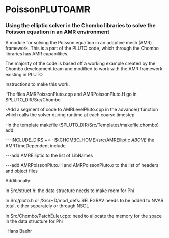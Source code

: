 # PoissonPLUTOAMR

### Using the elliptic solver in the Chombo libraries to solve the Poisson equation in an AMR environment

A module for solving the Poisson equation in an adaptive mesh (AMR) framework. This is a part of the PLUTO code, which through the Chombo libraries has AMR capabilities.

The majority of the code is based off a working example created by the Chombo development team and modified to work with the AMR framework existing in PLUTO.

Instructions to make this work:

-The files AMRPoissonPluto.cpp and AMRPoissonPluto.H go in $PLUTO_DIR/Src/Chombo

-Add a segment of code to AMRLevelPluto.cpp in the advance() function which calls the solver during runtime at each coarse timestep

-In the template makefile ($PLUTO_DIR/Src/Templates/makefile.chombo) add:

---INCLUDE_DIRS += -I$(CHOMBO_HOME)/src/AMRElliptic *ABOVE* the AMRTimeDependent include

---add AMRElliptic to the list of LibNames

---add AMRPoissonPluto.H and AMRPoissonPluto.o to the list of headers and object files

Additionally:

In Src/struct.h: the data structure needs to make room for Phi

In Src/pluto.h or /Src/HD/mod_defs: SELFGRAV needs to be added to NVAR total, either separately or through NSCL

In Src/Chombo/PatchEuler.cpp: need to allocate the memory for the space in the data structure for Phi

-Hans Baehr
